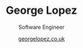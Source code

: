 <h1 align="center"> George Lopez </h1>
	<p align="center">Software Engineer</p>
    <a href= "https://georgelopez.co.uk/" align="center"><p>georgelopez.co.uk</p></a>
</h1>
